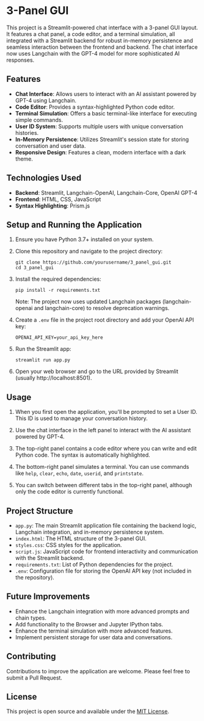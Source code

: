 # 3-Panel GUI

This project is a Streamlit-powered chat interface with a 3-panel GUI layout. It features a chat panel, a code editor, and a terminal simulation, all integrated with a Streamlit backend for robust in-memory persistence and seamless interaction between the frontend and backend. The chat interface now uses Langchain with the GPT-4 model for more sophisticated AI responses.

## Features

- **Chat Interface**: Allows users to interact with an AI assistant powered by GPT-4 using Langchain.
- **Code Editor**: Provides a syntax-highlighted Python code editor.
- **Terminal Simulation**: Offers a basic terminal-like interface for executing simple commands.
- **User ID System**: Supports multiple users with unique conversation histories.
- **In-Memory Persistence**: Utilizes Streamlit's session state for storing conversation and user data.
- **Responsive Design**: Features a clean, modern interface with a dark theme.

## Technologies Used

- **Backend**: Streamlit, Langchain-OpenAI, Langchain-Core, OpenAI GPT-4
- **Frontend**: HTML, CSS, JavaScript
- **Syntax Highlighting**: Prism.js

## Setup and Running the Application

1. Ensure you have Python 3.7+ installed on your system.

2. Clone this repository and navigate to the project directory:
   ```
   git clone https://github.com/yourusername/3_panel_gui.git
   cd 3_panel_gui
   ```

3. Install the required dependencies:
   ```
   pip install -r requirements.txt
   ```

   Note: The project now uses updated Langchain packages (langchain-openai and langchain-core) to resolve deprecation warnings.

4. Create a `.env` file in the project root directory and add your OpenAI API key:
   ```
   OPENAI_API_KEY=your_api_key_here
   ```

5. Run the Streamlit app:
   ```
   streamlit run app.py
   ```

6. Open your web browser and go to the URL provided by Streamlit (usually http://localhost:8501).

## Usage

1. When you first open the application, you'll be prompted to set a User ID. This ID is used to manage your conversation history.

2. Use the chat interface in the left panel to interact with the AI assistant powered by GPT-4.

3. The top-right panel contains a code editor where you can write and edit Python code. The syntax is automatically highlighted.

4. The bottom-right panel simulates a terminal. You can use commands like `help`, `clear`, `echo`, `date`, `userid`, and `printstate`.

5. You can switch between different tabs in the top-right panel, although only the code editor is currently functional.

## Project Structure

- `app.py`: The main Streamlit application file containing the backend logic, Langchain integration, and in-memory persistence system.
- `index.html`: The HTML structure of the 3-panel GUI.
- `styles.css`: CSS styles for the application.
- `script.js`: JavaScript code for frontend interactivity and communication with the Streamlit backend.
- `requirements.txt`: List of Python dependencies for the project.
- `.env`: Configuration file for storing the OpenAI API key (not included in the repository).

## Future Improvements

- Enhance the Langchain integration with more advanced prompts and chain types.
- Add functionality to the Browser and Jupyter IPython tabs.
- Enhance the terminal simulation with more advanced features.
- Implement persistent storage for user data and conversations.

## Contributing

Contributions to improve the application are welcome. Please feel free to submit a Pull Request.

## License

This project is open source and available under the [MIT License](LICENSE).